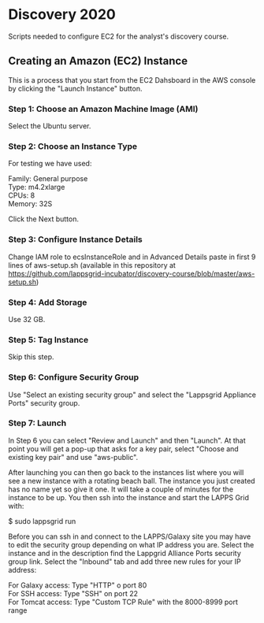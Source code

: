 # Discovery 2020
Scripts needed to configure EC2 for the analyst's discovery course.

## Creating an Amazon (EC2) Instance

This is a process that you start from the EC2 Dahsboard in the AWS console by clicking the "Launch Instance" button.

### Step 1: Choose an Amazon Machine Image (AMI)

Select the Ubuntu server.

### Step 2: Choose an Instance Type

For testing we have used:

Family: General purpose<br/>
Type: m4.2xlarge<br/>
CPUs: 8<br/>
Memory: 32S

Click the Next button.

### Step 3: Configure Instance Details

Change IAM role to ecsInstanceRole and in Advanced Details paste in first 9 lines of aws-setup.sh (available in this repository at https://github.com/lappsgrid-incubator/discovery-course/blob/master/aws-setup.sh)

### Step 4: Add Storage

Use 32 GB.

### Step 5: Tag Instance

Skip this step.

### Step 6: Configure Security Group

Use "Select an existing security group" and select the "Lappsgrid Appliance Ports" security group.

### Step 7: Launch

In Step 6 you can select "Review and Launch" and then "Launch". At that point you will get a pop-up that asks for a key pair, select "Choose and existing key pair" and use "aws-public".

After launching you can then go back to the instances list where you will see a new instance with a rotating beach ball. The instance you just created has no name yet so give it one. It will take a couple of minutes for the instance to be up. You then ssh into the instance and start the LAPPS Grid with:

$ sudo lappsgrid run

Before you can ssh in and connect to the LAPPS/Galaxy site you may have to edit the security group depending on what IP address you are. Select the instance and in the description find the Lappgrid Alliance Ports security group link. Select the "Inbound" tab and add three new rules for your IP address: 

For Galaxy access: Type "HTTP" o port 80<br/>
For SSH access: Type "SSH" on port 22<br/>
For Tomcat access: Type "Custom TCP Rule" with the 8000-8999 port range
